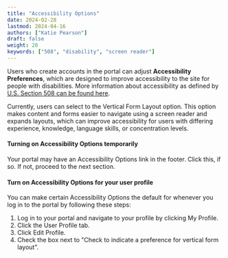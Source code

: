 ```yaml
---
title: "Accessibility Options"
date: 2024-02-28
lastmod: 2024-04-16
authors: ["Katie Pearson"]
draft: false
weight: 20
keywords: ["508", "disability", "screen reader"]
---
```


Users who create accounts in the portal can adjust **Accessibility Preferences**, which are designed to improve accessibility to the site for people with disabilities. More information about accessibility as defined by [U.S. Section 508 can be found here](https://www.section508.gov/).

Currently, users can select to the Vertical Form Layout option. This option makes content and forms easier to navigate using a screen reader and expands layouts, which can improve accessibility for users with differing experience, knowledge, language skills, or concentration levels.

#### Turning on Accessibility Options temporarily

Your portal may have an Accessibility Options link in the footer. Click this, if so. If not, proceed to the next section.

#### Turn on Accessibility Options for your user profile

You can make certain Accessibility Options the default for whenever you log in to the portal by following these steps:

1. Log in to your portal and navigate to your profile by clicking My Profile.
2. Click the User Profile tab.
3. Click Edit Profile.
4. Check the box next to "Check to indicate a preference for vertical form layout".

<!-- ![How to turn on Accessibility Options](/img/accessibilityoptionprofile.PNG) -->
